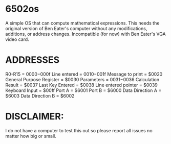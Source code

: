 # 6502os
A simple OS that can compute mathematical expressions. This needs the original version of Ben Eater's computer without any modifications, additions, or address changes. Incompatible (for now) with Ben Eater's VGA video card.

# ADDRESSES
R0-R15 = $0000-$000f
Line entered = $0010-$001f
Message to print = $0020
General Purpose Register = $0030
Parameters = $0031-$0036
Calculation Result = $0037
Last Key Entered = $0038
Line entered pointer = $0039
Keyboard Input = $00ff
Port A = $6001
Port B = $6000
Data Direction A = $6003
Data Direction B = $6002

# DISCLAIMER:
I do not have a computer to test this out so please report all issues no matter how big or small.
